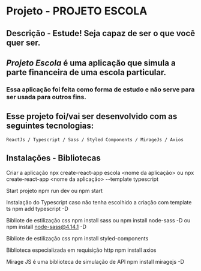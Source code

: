 # Projeto - PROJETO ESCOLA

## Descrição - Estude! Seja capaz de ser o que você quer ser.
## *Projeto Escola* é uma aplicação que simula a parte financeira de uma escola particular.
### Essa aplicação foi feita como forma de estudo e não serve para ser usada para outros fins.

## Esse projeto foi/vai ser desenvolvido com as seguintes tecnologias:

    ReactJs / Typescript / Sass / Styled Components / MirageJs / Axios

## Instalações - Bibliotecas

Criar a aplicação
npx create-react-app escola <nome da aplicação>
ou
npx create-react-app <nome da aplicação> --template typescript 

Start projeto 
npm run dev
ou
npm start

Instalação do Typescript caso não tenha escolhido a criação com template ts
npm add typescript -D

Bibliote de estilização css
npm install sass
ou
npm install node-sass -D
ou 
npm install node-sass@4.14.1 -D

Bibliote de estilização css 
npm install styled-components

Biblioteca especializada em requisição http
npm install axios

Mirage JS é uma biblioteca de simulação de API
npm install miragejs -D

